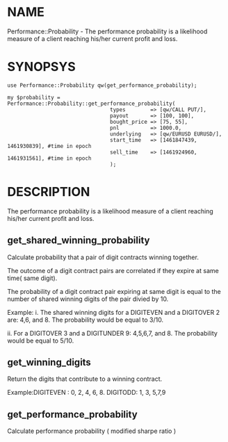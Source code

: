 # NAME

Performance::Probability - The performance probability is a likelihood measure of a client reaching his/her current profit and loss.

# SYNOPSYS

    use Performance::Probability qw(get_performance_probability);

    my $probability = Performance::Probability::get_performance_probability(
                                     types        => [qw/CALL PUT/],
                                     payout       => [100, 100],
                                     bought_price => [75, 55],
                                     pnl          => 1000.0,
                                     underlying   => [qw/EURUSD EURUSD/],
                                     start_time   => [1461847439, 1461930839], #time in epoch
                                     sell_time    => [1461924960, 1461931561], #time in epoch
                                     );

# DESCRIPTION

The performance probability is a likelihood measure of a client reaching his/her current profit and loss.

## get\_shared\_winning\_probability

Calculate probability that a pair of digit contracts winning together.

The outcome of a digit contract pairs are correlated if they expire at same time( same digit).

The probability of a digit contract pair expiring at same digit is equal to the number of shared winning digits of the pair divied by 10.

Example:
i. The shared winning digits for a DIGITEVEN and a DIGITOVER 2 are: 4,6, and 8. The probability would be equal to 3/10.

ii. For a DIGITOVER 3 and a DIGITUNDER 9: 4,5,6,7, and 8. The probability would be equal to 5/10.

## get\_winning\_digits

Return the digits that contribute to a winning contract.

Example:DIGITEVEN : 0, 2, 4, 6, 8.
DIGITODD: 1, 3, 5,7,9

## get\_performance\_probability

Calculate performance probability ( modified sharpe ratio )
